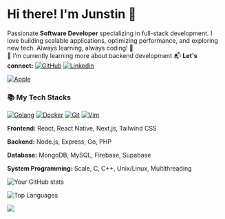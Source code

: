 # Hi there! I'm Junstin 👋

Passionate **Software Developer** specializing in full-stack development. I love building scalable applications, optimizing performance, and exploring new tech. Always learning, always coding! 🚀  
🌱 I’m currently learning more about backend development
📬 **Let's connect:**
[![GitHub](https://img.shields.io/badge/Github-100000?style=for-the-badge&logo=github&logoColor=white)](https://github.com/Junstinr)
[![Linkedin](https://img.shields.io/badge/Linkedin-0077B5?style=for-the-badge&logo=linkedin&logoColor=white)](https://www.linkedin.com/in/junstin-reh/)

[![Apple](https://img.shields.io/badge/Apple-MacBook_Pro_2019-999999?style=for-the-badge&logo=apple&logoColor=white)]()

### 📚 My Tech Stacks
[![Golang](https://img.shields.io/badge/Go-00ADD8?style=for-the-badge&logo=go&logoColor=white)]()
[![Docker](https://img.shields.io/badge/Docker-2CA5E0?style=for-the-badge&logo=docker&logoColor=white)]()
[![Git](https://img.shields.io/badge/Git-F05032?style=for-the-badge&logo=git&logoColor=white)]()
[![Vim](https://img.shields.io/badge/Vim-%2311AB00.svg?&style=for-the-badge&logo=vim&logoColor=white)]()

**Frontend:** React, React Native, Next.js, Tailwind CSS

**Backend:** Node.js, Express, Go, PHP

**Database:** MongoDB, MySQL, Firebase, Supabase

**System Programming:** Scale, C, C++, Unix/Linux, Multithreading

![Your GitHub stats](https://github-readme-stats.vercel.app/api?username=Junstinr&show_icons=true&theme=radical)

![Top Languages](https://github-readme-stats.vercel.app/api/top-langs/?username=Junstinr&layout=compact&theme=radical)

![](https://komarev.com/ghpvc/?username=Junstinr&color=blue)


<!--
**Junstinr/Junstinr** is a ✨ _special_ ✨ repository because its `README.md` (this file) appears on your GitHub profile.

Here are some ideas to get you started:

- 🔭 I’m currently working on ...
- 🌱 I’m currently learning ...
- 👯 I’m looking to collaborate on ...
- 🤔 I’m looking for help with ...
- 💬 Ask me about ...
- 📫 How to reach me: ...
- 😄 Pronouns: ...
- ⚡ Fun fact: ...
-->
